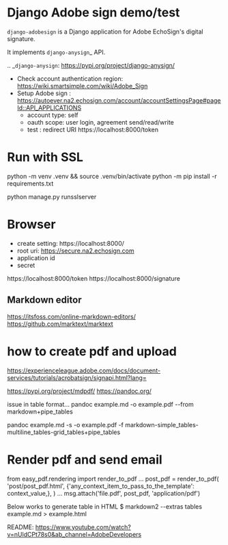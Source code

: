 
# Django Adobe sign demo/test

`django-adobesign` is a Django application for Adobe EchoSign's digital signature.

It implements `django-anysign`_ API.


.. _`django-anysign`: https://pypi.org/project/django-anysign/

- Check account authentication region: https://wiki.smartsimple.com/wiki/Adobe_Sign
- Setup Adobe sign : https://autoever.na2.echosign.com/account/accountSettingsPage#pageId::API_APPLICATIONS
  - account type: self
  - oauth scope: user login, agreement send/read/write 
  - test : redirect URI https://localhost:8000/token

# Run with SSL
python -m venv .venv && source .venv/bin/activate
python -m pip install -r requirements.txt

python manage.py runsslserver


# Browser
- create setting: https://localhost:8000/
 - root uri: https://secure.na2.echosign.com
 - application id
 - secret
 
https://localhost:8000/token
https://localhost:8000/signature

## Markdown editor
https://itsfoss.com/online-markdown-editors/
https://github.com/marktext/marktext



# how to create pdf and upload
https://experienceleague.adobe.com/docs/document-services/tutorials/acrobatsign/signapi.html?lang=

https://pypi.org/project/mdpdf/
https://pandoc.org/

issue in table format...
pandoc example.md -o example.pdf --from markdown+pipe_tables

pandoc example.md -s -o example.pdf -f markdown-simple_tables-multiline_tables-grid_tables+pipe_tables


# Render pdf and send email

from easy_pdf.rendering import render_to_pdf
...
post_pdf = render_to_pdf(
        'post/post_pdf.html',
        {'any_context_item_to_pass_to_the_template': context_value,},
)
...
msg.attach('file.pdf', post_pdf, 'application/pdf')

Below works to generate table in HTML
$ markdown2 --extras tables example.md > example.html

README: https://www.youtube.com/watch?v=nUldCPt78s0&ab_channel=AdobeDevelopers